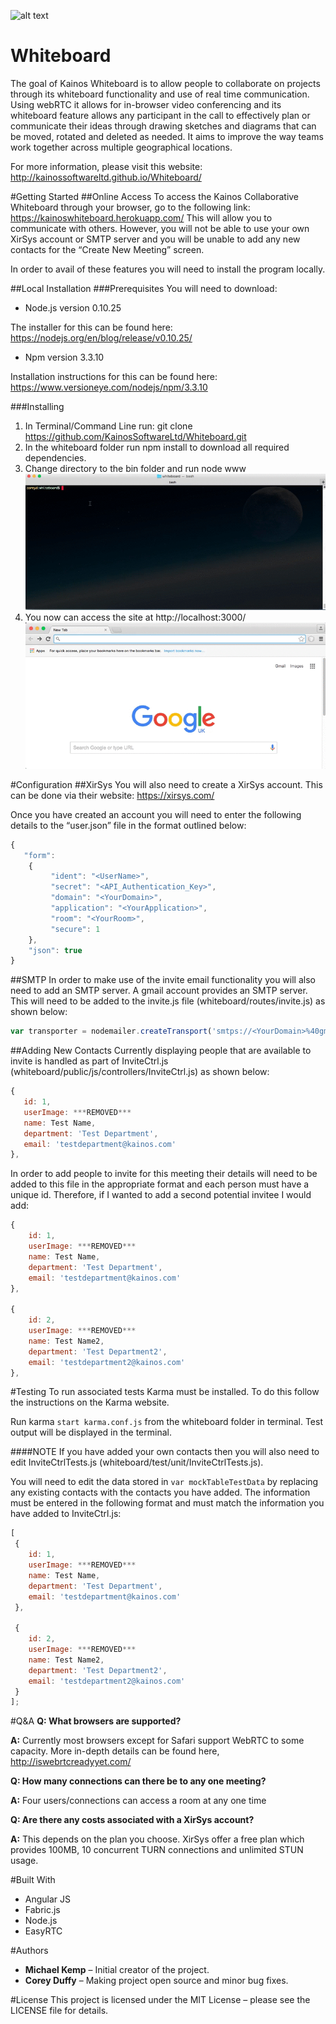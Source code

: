 ![alt text](https://cdn3.kainos.com/wp-content/themes/kainos.com/images/Kainos-Logo.png?dd6334 "Kainos Logo")

# Whiteboard

The goal of Kainos Whiteboard is to allow people to collaborate on projects through its whiteboard functionality and use of real time communication. Using webRTC it allows for in-browser video conferencing and its whiteboard feature allows any participant in the call to effectively plan or communicate their ideas through drawing sketches and diagrams that can be moved, rotated and deleted as needed. It aims to improve the way teams work together across multiple geographical locations.

For more information, please visit this website: http://kainossoftwareltd.github.io/Whiteboard/  

#Getting Started
##Online Access
To access the Kainos Collaborative Whiteboard through your browser, go to the following link: https://kainoswhiteboard.herokuapp.com/ 
This will allow you to communicate with others. However, you will not be able to use your own XirSys account or SMTP server and you will be unable to add any new contacts for the “Create New Meeting” screen.

In order to avail of these features you will need to install the program locally.

##Local Installation
###Prerequisites
You will need to download:
* Node.js version 0.10.25

The installer for this can be found here: https://nodejs.org/en/blog/release/v0.10.25/
* Npm version 3.3.10

Installation instructions for this can be found here: https://www.versioneye.com/nodejs/npm/3.3.10

###Installing
1. In Terminal/Command Line run: git clone https://github.com/KainosSoftwareLtd/Whiteboard.git 
2. In the whiteboard folder run npm install to download all required dependencies.
3. Change directory to the bin folder and run node www
![alt text](Running_Locally.gif)
4. You now can access the site at http://localhost:3000/
![alt text](Connecting.gif)

#Configuration
##XirSys
You will also need to create a XirSys account. This can be done via their website:
https://xirsys.com/ 

Once you have created an account you will need to enter the following details to the “user.json” file in the format outlined below:

```javascript
{
   "form": 
    {
         "ident": "<UserName>",
         "secret": "<API_Authentication_Key>",
         "domain": "<YourDomain>",
         "application": "<YourApplication>",
         "room": "<YourRoom>",
         "secure": 1
    },
    "json": true
}
```

##SMTP
In order to make use of the invite email functionality you will also need to add an SMTP server.
A gmail account provides an SMTP server. This will need to be added to the invite.js file (whiteboard/routes/invite.js) as shown below:
```javascript
var transporter = nodemailer.createTransport('smtps://<YourDomain>%40gmail.com:<YourPassword>@smtp.gmail.com');
```

##Adding New Contacts
Currently displaying people that are available to invite is handled as part of InviteCtrl.js (whiteboard/public/js/controllers/InviteCtrl.js) as shown below:

```javascript
{
   id: 1,
   userImage: ***REMOVED***
   name: Test Name,
   department: 'Test Department',
   email: 'testdepartment@kainos.com'
},
```
In order to add people to invite for this meeting their details will need to be added to this file in the appropriate format and each person must have a unique id. Therefore, if I wanted to add a second potential invitee I would add:
```javascript
{
    id: 1,
    userImage: ***REMOVED***
    name: Test Name,
    department: 'Test Department',
    email: 'testdepartment@kainos.com'
},	

{
    id: 2,
    userImage: ***REMOVED***
    name: Test Name2,
    department: 'Test Department2',
    email: 'testdepartment2@kainos.com'
},
```

#Testing
To run associated tests Karma must be installed. To do this follow the instructions on the Karma website. 

Run karma `start karma.conf.js` from the whiteboard folder in terminal. Test output will be displayed in the terminal.

####NOTE
If you have added your own contacts then you will also need to edit InviteCtrlTests.js (whiteboard/test/unit/InviteCtrlTests.js).

You will need to edit the data stored in `var mockTableTestData` by replacing any existing contacts with the contacts you have added.
The information must be entered in the following format and must match the information you have added to InviteCtrl.js:
```javascript
[
 {
    id: 1,
    userImage: ***REMOVED***
    name: Test Name,
    department: 'Test Department',
    email: 'testdepartment@kainos.com'
 },	

 {
    id: 2,
    userImage: ***REMOVED***
    name: Test Name2,
    department: 'Test Department2',
    email: 'testdepartment2@kainos.com'
 }
];
```

#Q&A
**Q: What browsers are supported?**

**A:** Currently most browsers except for Safari support WebRTC to some capacity. More in-depth details can be found here, http://iswebrtcreadyyet.com/ 

**Q: How many connections can there be to any one meeting?**

**A:** Four users/connections can access a room at any one time

**Q: Are there any costs associated with a XirSys account?**

**A:** This depends on the plan you choose. XirSys offer a free plan which provides 100MB, 10 concurrent TURN connections and unlimited STUN usage.


#Built With
*	Angular JS
*	Fabric.js
*	Node.js
*	EasyRTC

#Authors
* **Michael Kemp** – Initial creator of the project.
* **Corey Duffy** – Making project open source and minor bug fixes.

#License
This project is licensed under the MIT License – please see the LICENSE file for details.
